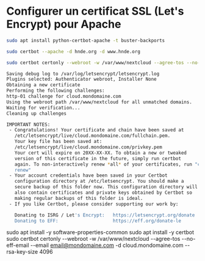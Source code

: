 # Configurer un certificat SSL (Let's Encrypt) pour Apache

```bash
sudo apt install python-certbot-apache -t buster-backports
```

```bash
sudo certbot --apache -d hnde.org -d www.hnde.org
```

```bash
sudo certbot certonly --webroot -w /var/www/nextcloud --agree-tos --no-eff-email --email webmaster@pitette.org -d cloud.pitette.org --rsa-key-size 4096
```

```bash
Saving debug log to /var/log/letsencrypt/letsencrypt.log
Plugins selected: Authenticator webroot, Installer None
Obtaining a new certificate
Performing the following challenges:
http-01 challenge for cloud.mondomaine.com
Using the webroot path /var/www/nextcloud for all unmatched domains.
Waiting for verification...
Cleaning up challenges

IMPORTANT NOTES:
 - Congratulations! Your certificate and chain have been saved at
   /etc/letsencrypt/live/cloud.mondomaine.com/fullchain.pem.
   Your key file has been saved at:
   /etc/letsencrypt/live/cloud.mondomaine.com/privkey.pem
   Your cert will expire on 20XX-XX-XX. To obtain a new or tweaked
   version of this certificate in the future, simply run certbot
   again. To non-interactively renew *all* of your certificates, run "certbot
   renew"
 - Your account credentials have been saved in your Certbot
   configuration directory at /etc/letsencrypt. You should make a
   secure backup of this folder now. This configuration directory will
   also contain certificates and private keys obtained by Certbot so
   making regular backups of this folder is ideal.
 - If you like Certbot, please consider supporting our work by:

   Donating to ISRG / Let's Encrypt:   https://letsencrypt.org/donate
   Donating to EFF:                    https://eff.org/donate-le
```

sudo apt install -y software-properties-common
sudo apt install -y certbot
sudo certbot certonly --webroot -w /var/www/nextcloud --agree-tos --no-eff-email --email email@mondomaine.com -d cloud.mondomaine.com --rsa-key-size 4096
